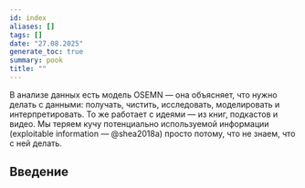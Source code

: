 ```yaml
---
id: index
aliases: []
tags: []
date: "27.08.2025"
generate_toc: true
summary: pook
title: ""
---
```


В анализе данных есть модель OSEMN — она объясняет, что нужно делать с данными: получать, чистить, исследовать, моделировать и интерпретировать. То же работает с идеями — из книг, подкастов и видео. Мы теряем кучу потенциально используемой информации (exploitable information — @shea2018a) просто потому, что не знаем, что с ней делать.

## Введение
